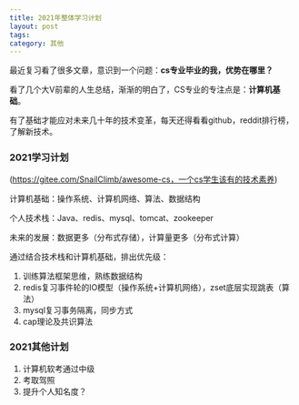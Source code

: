 ```yaml
---
title: 2021年整体学习计划
layout: post
tags:
category: 其他
---
```

最近复习看了很多文章，意识到一个问题：**cs专业毕业的我，优势在哪里？** 



看了几个大V前辈的人生总结，渐渐的明白了，CS专业的专注点是：**计算机基础**。

有了基础才能应对未来几十年的技术变革，每天还得看看github，reddit排行榜，了解新技术。



### 2021学习计划

(https://gitee.com/SnailClimb/awesome-cs，一个cs学生该有的技术素养)

计算机基础：操作系统、计算机网络、算法、数据结构 

个人技术栈：Java、redis、mysql、tomcat、zookeeper

未来的发展：数据更多（分布式存储），计算量更多（分布式计算）



通过结合技术栈和计算机基础，排出优先级：

1. 训练算法框架思维，熟练数据结构
2. redis复习事件轮的IO模型（操作系统+计算机网络），zset底层实现跳表（算法）
3. mysql复习事务隔离，同步方式
4. cap理论及共识算法




### 2021其他计划

1. 计算机软考通过中级
2. 考取驾照
3. 提升个人知名度？